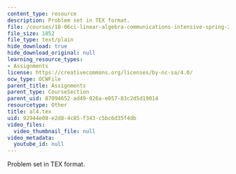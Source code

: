 ```yaml
---
content_type: resource
description: Problem set in TEX format.
file: /courses/18-06ci-linear-algebra-communications-intensive-spring-2004/92944e08e2d84c85f343c5bc6d35f4db_al4.tex
file_size: 1852
file_type: text/plain
hide_download: true
hide_download_original: null
learning_resource_types:
- Assignments
license: https://creativecommons.org/licenses/by-nc-sa/4.0/
ocw_type: OCWFile
parent_title: Assignments
parent_type: CourseSection
parent_uid: 87094652-ad49-026a-e057-83c2d5d19014
resourcetype: Other
title: al4.tex
uid: 92944e08-e2d8-4c85-f343-c5bc6d35f4db
video_files:
  video_thumbnail_file: null
video_metadata:
  youtube_id: null
---
```

Problem set in TEX format.